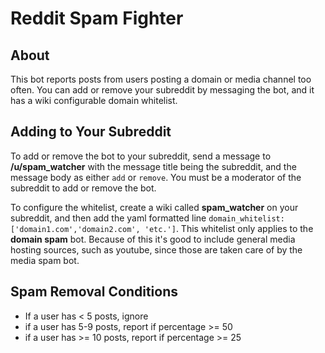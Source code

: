 # Reddit Spam Fighter

## About

This bot reports posts from users posting a domain or media channel too often. You can add or remove your subreddit by messaging the bot, and it has a wiki configurable domain whitelist.

## Adding to Your Subreddit

To add or remove the bot to your subreddit, send a message to **/u/spam_watcher** with the message title being the subreddit, and the message body as either `add` or `remove`. You must be a moderator of the subreddit to add or remove the bot.  

To configure the whitelist, create a wiki called **spam_watcher** on your subreddit, and then add the yaml formatted line `domain_whitelist: ['domain1.com','domain2.com', 'etc.']`. This whitelist only applies to the **domain spam** bot. Because of this it's good to include general media hosting sources, such as youtube, since those are taken care of by the media spam bot.

## Spam Removal Conditions

- If a user has < 5 posts, ignore
- if a user has 5-9 posts, report if percentage >= 50
- if a user has >= 10 posts, report if percentage >= 25
